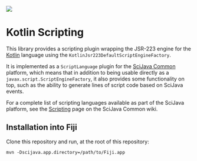 [![](https://github.com/scijava/scripting-kotlin/actions/workflows/build-main.yml/badge.svg)](https://github.com/scijava/scripting-kotlin/actions/workflows/build-main.yml)

# Kotlin Scripting

This library provides a scripting plugin wrapping the JSR-223 engine for the
[Kotlin](https://kotlinlang.org/) language using the
`KotlinJsr223DefaultScriptEngineFactory`.


It is implemented as a `ScriptLanguage` plugin for the [SciJava
Common](https://github.com/scijava/scijava-common) platform, which means that
in addition to being usable directly as a `javax.script.ScriptEngineFactory`,
it also provides some functionality on top, such as the ability to generate
lines of script code based on SciJava events.

For a complete list of scripting languages available as part of the SciJava
platform, see the
[Scripting](https://github.com/scijava/scijava-common/wiki/Scripting) page on
the SciJava Common wiki.

## Installation into Fiji

Clone this repository and run, at the root of this repository:
```shell
mvn -Dscijava.app.directory=/path/to/Fiji.app
```
